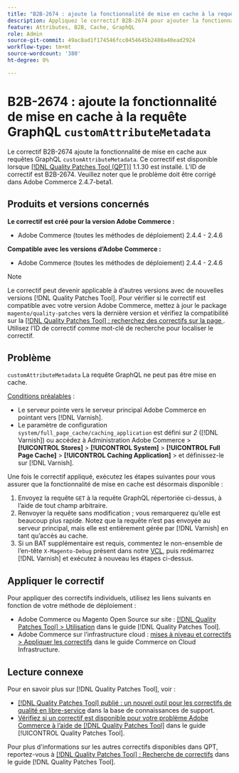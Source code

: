 ```yaml
---
title: "B2B-2674 : ajoute la fonctionnalité de mise en cache à la requête personnaliséeAttributeMetadata GraphQL"
description: Appliquez le correctif B2B-2674 pour ajouter la fonctionnalité de mise en cache à la requête GraphQL customAttributeMetadata .
feature: Attributes, B2B, Cache, GraphQL
role: Admin
source-git-commit: 49ac8ad1f174546fcc0454645b2480a40ead2924
workflow-type: tm+mt
source-wordcount: '380'
ht-degree: 0%

---
```


# B2B-2674 : ajoute la fonctionnalité de mise en cache à la requête GraphQL `customAttributeMetadata`

Le correctif B2B-2674 ajoute la fonctionnalité de mise en cache aux requêtes GraphQL `customAttributeMetadata`. Ce correctif est disponible lorsque [[!DNL Quality Patches Tool (QPT)]](https://experienceleague.adobe.com/en/docs/commerce-knowledge-base/kb/announcements/commerce-announcements/magento-quality-patches-released-new-tool-to-self-serve-quality-patches) 1.1.30 est installé. L’ID de correctif est B2B-2674. Veuillez noter que le problème doit être corrigé dans Adobe Commerce 2.4.7-beta1.

## Produits et versions concernés

**Le correctif est créé pour la version Adobe Commerce :**

* Adobe Commerce (toutes les méthodes de déploiement) 2.4.4 - 2.4.6

**Compatible avec les versions d’Adobe Commerce :**

* Adobe Commerce (toutes les méthodes de déploiement) 2.4.4 - 2.4.6

>[!NOTE]
>
>Le correctif peut devenir applicable à d’autres versions avec de nouvelles versions [!DNL Quality Patches Tool]. Pour vérifier si le correctif est compatible avec votre version Adobe Commerce, mettez à jour le package `magento/quality-patches` vers la dernière version et vérifiez la compatibilité sur la [[!DNL Quality Patches Tool] : recherchez des correctifs sur la page ](https://experienceleague.adobe.com/tools/commerce-quality-patches/index.html). Utilisez l’ID de correctif comme mot-clé de recherche pour localiser le correctif.

## Problème

`customAttributeMetadata` La requête GraphQL ne peut pas être mise en cache.

<u>Conditions préalables</u> :

* Le serveur pointe vers le serveur principal Adobe Commerce en pointant vers [!DNL Varnish].
* Le paramètre de configuration `system/full_page_cache/caching_application` est défini sur *2* ([!DNL Varnish]) ou accédez à Administration Adobe Commerce > **[!UICONTROL Stores]** > **[!UICONTROL System]** > **[!UICONTROL Full Page Cache]** > **[!UICONTROL Caching Application]** > et définissez-le sur [!DNL Varnish].

Une fois le correctif appliqué, exécutez les étapes suivantes pour vous assurer que la fonctionnalité de mise en cache est désormais disponible :

1. Envoyez la requête `GET` à la requête GraphQL répertoriée ci-dessus, à l’aide de tout champ arbitraire.
1. Renvoyer la requête sans modification ; vous remarquerez qu’elle est beaucoup plus rapide. Notez que la requête n’est pas envoyée au serveur principal, mais elle est entièrement gérée par [!DNL Varnish] en tant qu’accès au cache.
1. Si un BAT supplémentaire est requis, commentez le non-ensemble de l’en-tête `X-Magento-Debug` présent dans notre [VCL](https://github.com/magento/magento2/blob/2.4-develop/app/code/Magento/PageCache/etc/varnish6.vcl#L239), puis redémarrez [!DNL Varnish] et exécutez à nouveau les étapes ci-dessus.

## Appliquer le correctif

Pour appliquer des correctifs individuels, utilisez les liens suivants en fonction de votre méthode de déploiement :

* Adobe Commerce ou Magento Open Source sur site : [[!DNL Quality Patches Tool] > Utilisation](https://experienceleague.adobe.com/docs/commerce-operations/tools/quality-patches-tool/usage.html) dans le guide [!DNL Quality Patches Tool].
* Adobe Commerce sur l’infrastructure cloud : [mises à niveau et correctifs > Appliquer les correctifs](https://experienceleague.adobe.com/docs/commerce-cloud-service/user-guide/develop/upgrade/apply-patches.html) dans le guide Commerce on Cloud Infrastructure.

## Lecture connexe

Pour en savoir plus sur [!DNL Quality Patches Tool], voir :

* [[!DNL Quality Patches Tool] publié : un nouvel outil pour les correctifs de qualité en libre-service](https://experienceleague.adobe.com/en/docs/commerce-knowledge-base/kb/announcements/commerce-announcements/magento-quality-patches-released-new-tool-to-self-serve-quality-patches) dans la base de connaissances de support.
* [Vérifiez si un correctif est disponible pour votre problème Adobe Commerce à l’aide de  [!DNL Quality Patches Tool]](/help/tools/quality-patches-tool/patches-available-in-qpt/check-patch-for-magento-issue-with-magento-quality-patches.md) dans le guide [!UICONTROL Quality Patches Tool].


Pour plus d&#39;informations sur les autres correctifs disponibles dans QPT, reportez-vous à [[!DNL Quality Patches Tool] : Recherche de correctifs](https://experienceleague.adobe.com/tools/commerce-quality-patches/index.html) dans le guide [!DNL Quality Patches Tool].

